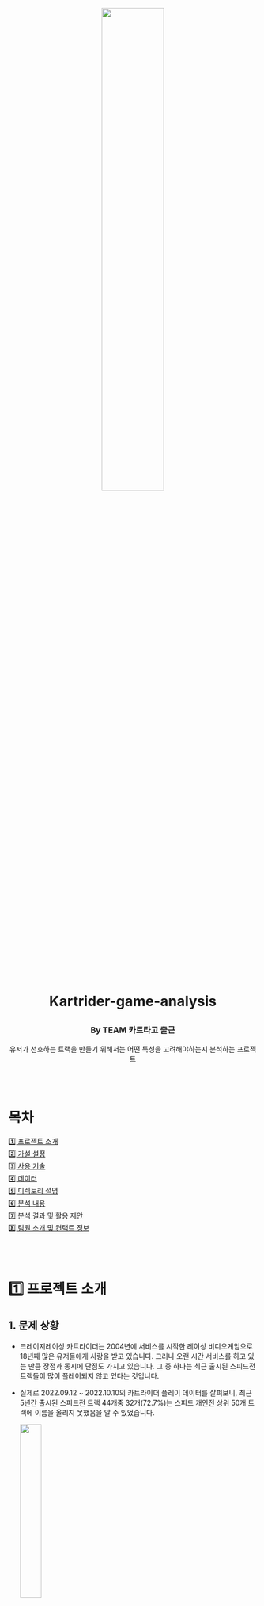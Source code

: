 <p align="center"><img src = "https://user-images.githubusercontent.com/45919197/204808049-8dccd139-96e1-4668-9d6e-2c56d7d45d40.png" width = "50%" height = "50%">
<h1> <p align="center"> Kartrider-game-analysis </p> </h1>
<h3> <p align="center"> By TEAM 카트타고 출근 </p> </h3>
<p align="center"> 유저가 선호하는 트랙을 만들기 위해서는 어떤 특성을 고려해야하는지 분석하는 프로젝트 </p>

<br/>
 <br/>

# 목차  
[1️⃣ 프로젝트 소개](#1️⃣-프로젝트-소개)  
[2️⃣ 가설 설정](#2️⃣-가설-설정)  
[3️⃣ 사용 기술](#3️⃣-사용-기술)  
[4️⃣ 데이터](#4️⃣-데이터)  
[5️⃣ 디렉토리 설명](#5️⃣-디렉토리-설명)  
[6️⃣ 분석 내용](#6️⃣-분석-내용)  
[7️⃣ 분석 결과 및 활용 제안](#7️⃣-분석-결과-및-활용-제안)  
[8️⃣ 팀원 소개 및 컨택트 정보](#8️⃣-팀원-소개-및-컨택트-정보)  

<br/>
 <br/>
  
# 1️⃣ 프로젝트 소개

## 1. 문제 상황

- 크레이지레이싱 카트라이더는 2004년에 서비스를 시작한 레이싱 비디오게임으로 18년째 많은 유저들에게 사랑을 받고 있습니다. 그러나 오랜 시간 서비스를 하고 있는 만큼 장점과 동시에 단점도 가지고 있습니다. 그 중 하나는 최근 출시된 스피드전 트랙들이 많이 플레이되지 않고 있다는 것입니다.
- 실제로 2022.09.12 ~ 2022.10.10의 카트라이더 플레이 데이터를 살펴보니, 최근 5년간 출시된 스피드전 트랙 44개중 32개(72.7%)는 스피드 개인전 상위 50개 트랙에 이름을 올리지 못했음을 알 수 있었습니다.

  <img src = "https://user-images.githubusercontent.com/111565156/204863874-ba6bc676-b399-4a8d-a6f4-717c3f184156.png" width = "30%" height = "30%">



## 2. 프로젝트 목적

- 위의 문제상황을 포착한 팀 ‘카트타고 출근’은 최근에 출시된 트랙들이 상위 트랙에 포함되지 못하는 문제점을 해결하고자 분석 프로젝트를 기획하였습니다.
- 해당 문제를 해결하기 위해 **유저가 선호하는 트랙의 특징을 파악하려** 합니다.  그리고 신규 트랙을 출시 할때 고민인 트랙 디자이너에게 어떤 것을 고려해야하는지 분석 결과를 통해 제안하고자합니다. 분석을 통해 파악한 상위 트랙의 특징을 신규 트랙에 적용한다면, 지속적으로 사랑받는 트랙을 제작할 수 있을 것입니다.  
   
<br/>
 <br/>
 
# 2️⃣ 가설 설정

- **유저가 선호하는 트랙에는 특징이 있을 것이다.**
    - 유저가 ‘트랙을 선호한다’ 를 `트랙 사용 수`가 많다로 정의
    - `트랙 사용수` = 경기에서 유저가 트랙을 선택한 횟수  
   
<br/>
 <br/>

# 3️⃣ 사용 기술

  <img src =https://user-images.githubusercontent.com/111565156/204595760-13f0047a-357f-430a-8cae-5bf901754166.png>


  <img src =https://user-images.githubusercontent.com/111565156/204595683-53f3bdc9-d30c-458a-b6b5-bac4c9a2df74.png>
  
<br/>
<br/>
   <br/>
   
# 4️⃣ 데이터

## 1. 사용한 데이터

  <img src =https://user-images.githubusercontent.com/111565156/204595889-4129b2e0-2117-4ceb-8f24-96c035043350.png>


## 2. ERD 테이블
_*ERD와 관련하여 자세한 내용을 확인하고 싶으시면, [ERD 위키 페이지](https://github.com/KartTrack-lap/Kartrider-game-analysis/wiki/12.-ERD)를 참고해주세요._

- ERD 구조
    
    <img src =https://user-images.githubusercontent.com/111565156/204596261-d6ac7a68-5a90-4c2d-a94f-308c9750d80a.png>

    
- ERD 구조 설명
    
    
    <img src =https://user-images.githubusercontent.com/111565156/204596067-5ed5931d-787f-4e60-9f7a-6e88f93f7f98.png>

  
<br/>
 <br/>
     
# 5️⃣ 디렉토리 설명
_*디렉토리와 관련하여 자세한 내용을 확인하고 싶으시면, [디렉토리 위키 페이지](https://github.com/KartTrack-lap/Kartrider-game-analysis/wiki/13.-Github-%EB%94%94%EB%A0%89%ED%86%A0%EB%A6%AC-%EC%84%A4%EB%AA%85)를 참고해주세요._

```html
├── api
│	├── api-data-collecting-functions.ipynb
│	├── api-data-calculated-metrics-extraction.sql
│	└── match-indicator-extraction.csv
├── data-analysis
│	├── data-analysis-regression-cnt_match.ipynb
│	├── data-analysis-regression-AVG_record.ipynb
│	└── data-analysis-regression-difficulty.ipynb
├── data
│	├── match.csv
│	├── match_type.csv
│	├── track.csv
│	├── track_curve.csv
│	├── track_obstacle.csv
│	├── track_road.csv
│	├── track_shortcut.csv
│	├── track_straight.csv
│	└── track_trigger.csv
├── raw-data
│	├── api-rawdata-singleplay.csv
│	├── scraping-rawdata-error-track.csv
│	└── scraping-rawdata.csv
├── scraping
│	├── scraping-data-collecting-functions.ipynb
│	├── scraping-text-preprocessing.ipynb
│	└── scraping.csv
├──survey
│	├── survey.csv
│	└── survey-wordcloud.ipynb
└── README.md
```
  
<br/>
<br/>
     
# 6️⃣ 분석 내용

## 1. 분석 정의

- 유저가 ‘트랙을 선호한다’를 ‘트랙 사용 수가 많다’로 정의하였습니다.
- 트랙 사용 수를 종속변수로 두고 어떠한 요소들이 영향을 주는지 알아보고자 합니다.

---

## 2. 독립변수 선정을 위한 설문조사 진행
_*설문조사와 관련하여 자세한 내용을 확인하고 싶으시면, [설문조사 위키 페이지](https://github.com/KartTrack-lap/Kartrider-game-analysis/wiki/02.-%EC%84%A4%EB%AC%B8%EC%A1%B0%EC%82%AC)를 참고해주세요._

- 독립변수를 설정하기 위해 크레이지레이싱 카트라이더 유저를 대상으로 설문조사 진행했습니다.
     
- 설문조사는 10/19~10/25 동안 진행하였고, 총 120명의 응답을 확보하였습니다. 이를 통해 유저가 트랙을 선택할 때 중요하게 생각하는 요소를 파악해 워드클라우드로 표현했습니다.  
  <img src =https://user-images.githubusercontent.com/111565156/204596933-accd40b1-4b4a-4d41-9434-14a92b40ee0c.png>


- 위의 워드클라우드를 반영하여 분석에 필요한 독립변수를 아래와 같이 선정하였습니다.  
  <img src =https://user-images.githubusercontent.com/111565156/204596998-d0ff363b-d533-4459-b1a1-de17f8c726ac.png>

    

---

## 3. 데이터 수집

- 선정한 독립변수와 관련하여 데이터를 수집하기 위해 api, scraping, 트랙 데이터 자체수집을 진행하였습니다.
- 각 데이터와 관련하여 자세한 내용을 확인하고 싶으시면, 아래 위키 페이지를 참고해주세요.
    - [api 위키 페이지](https://github.com/KartTrack-lap/Kartrider-game-analysis/wiki/03.-api)
    - [scraping 위키 페이지](https://github.com/KartTrack-lap/Kartrider-game-analysis/wiki/04.-scraping)
    - [트랙 데이터 자체수집 위키 페이지](https://github.com/KartTrack-lap/Kartrider-game-analysis/wiki/05.-%ED%8A%B8%EB%9E%99-%EB%8D%B0%EC%9D%B4%ED%84%B0-%EC%9E%90%EC%B2%B4-%EC%88%98%EC%A7%91)
- ‘*데이터간의 관계’ 관련 자세한 내용을 확인하고 싶으시면, 아래 위키 페이지를 참고해주세요.*
    - [ERD 위키 페이지](https://github.com/KartTrack-lap/Kartrider-game-analysis/wiki/12.-ERD)

---

## 4. 데이터 분석

### 1) **종속변수가 ‘트랙 사용 수’인 회귀분석 진행.**
_*종속변수가 `트랙 사용 수`인 회귀분석과 관련하여 자세한 내용을 확인하고 싶으시면, ['트랙 사용 수' 분석 위키 페이지](https://github.com/KartTrack-lap/Kartrider-game-analysis/wiki/06.-'%EC%A2%85%EC%86%8D-%EB%B3%80%EC%88%98-:-%ED%8A%B8%EB%9E%99-%EC%82%AC%EC%9A%A9-%EC%88%98'-%ED%9A%8C%EA%B7%80-%EB%B6%84%EC%84%9D)를 참고해주세요._

- 다음과 같은 분석 결과를 도출하였습니다.
  <img src =https://user-images.githubusercontent.com/111565156/204597334-361f303a-ca33-466f-8e6a-9239740ed725.png>
  ![image](https://user-images.githubusercontent.com/45919197/204792155-03322240-a611-474d-990b-7a4db24e4ad4.png)


- 특히 주목해야하는 점은 단일 회귀 분석으로 `트랙 사용 수` 를 21% 설명하는 `평균 주행시간`이 증가할수록 `트랙 사용 수`가 감소한다는 것입니다. 
다시 말해, “평균 주행시간을 낮춰야 트랙을 많이 사용한다.” 는 것을 알 수 있습니다.  
 <br/>
  
---

### 2) **종속변수가 ‘평균 주행시간’인 회귀분석 진행**
_*종속변수가 `평균 주행 시간` 인 회귀분석과 관련하여 자세한 내용을 확인하고 싶으시면, ['평균 주행 시간' 분석 위키 페이지](https://github.com/KartTrack-lap/Kartrider-game-analysis/wiki/07.-'%EC%A2%85%EC%86%8D-%EB%B3%80%EC%88%98-:-%ED%8F%89%EA%B7%A0-%EC%A3%BC%ED%96%89-%EC%8B%9C%EA%B0%84'-%ED%9A%8C%EA%B7%80-%EB%B6%84%EC%84%9D)를 참고해주세요._

- 다음과 같은 분석 결과를 도출하였습니다.
  <img src =https://user-images.githubusercontent.com/111565156/204597517-bb856d0a-39b8-4858-bbdc-e3869fab53e3.png>
  ![image](https://user-images.githubusercontent.com/45919197/204791957-d66d70fc-3140-479d-a91f-da11254aacc8.png)

    
- 특히 흥미로웠던 결과는 아래의 두가지 포인트입니다. 
  * ✅ `직선 구간 비율` 이 높을수록 `평균 주행 시간`이 늘어납니다.  
      **즉, “`평균 주행 시간`을 줄이기 위해서는 `직선 구간 비율`을 줄여야 함”을 알 수 있습니다.** 
  * ✅ `내리막길 비율`이 높을수록 `평균 주행 시간`이 늘어납니다.  
     **따라서 `평균 주행 시간`을 줄이기 위해서는 `내리막길 비율`을 줄여야 합니다.**

<br/>

---

- 그러나 `직선 구간 비율`을 줄이고, `내리막길 비율`을 줄여 `평균 주행 시간`만을 낮추면 유저들이 그 트랙을 많이 이용할까요? **⇒ 아닙니다.**
- 트랙을 플레이하는 유저들의 레벨이 다르기 때문에, 각 레벨별 유저들에게 재미를 제공할 수 있도록 트랙의  `난이도` 또한 고려하여야 합니다. 그렇다면 `난이도`에는 어떤 변수들이 영향을 줄까요?

---

### 3) **종속변수가 ‘난이도’인 회귀분석 진행**
_*종속변수가 `난이도` 인 회귀분석과 관련하여 자세한 내용을 확인하고 싶으시면, ['난이도' 분석 위키 페이지](https://github.com/KartTrack-lap/Kartrider-game-analysis/wiki/08.-'%EC%A2%85%EC%86%8D-%EB%B3%80%EC%88%98-:-%EB%82%9C%EC%9D%B4%EB%8F%84'-%ED%9A%8C%EA%B7%80-%EB%B6%84%EC%84%9D)를 참고해주세요._

- 다음과 같은 분석 결과를 도출하였습니다.
  <img src =https://user-images.githubusercontent.com/111565156/204597648-993f748e-bf69-4e1d-96d7-39890dee3bfe.png>
  ![image](https://user-images.githubusercontent.com/45919197/204792534-18532c39-b38e-4ac3-b833-8c24ea825e99.png)

    
- 트랙의 `난이도` 에는 `펜스 없는 구간 유무` , `내리막길 개수` , `전체 직선 개수` , `트랙 이동 개수` , `감속 트리거 개수` , `점프 트리거 개수` , `헤어핀 구간 개수`, `전체 곡선 구간 개수`, `전체 장애물 개수` 가 영향을 준다는 것을 알 수 있었습니다.
 <br/>
 

# 7️⃣ 분석 결과 및 활용 제안
## 1. 분석 결과 정리

- 분석 결과를 정리하자면 크게 다음과 같습니다.
  * `트랙 사용 수` 에는 `난이도`, `평균 주행시간`, `테마` 가 영향을 미친다.
  * `평균 주행 시간` 에는 `내리막길 비율`, `예각 커브 개수` , `헤어핀 구간 개수`, `둔각 커브 개수`, `직선 구간 비율`, `펜스 구간 유무`, `고정 장애물 개수` 가 영향을 미친다.
  * `난이도` 에는 `내리막길 개수`, `전체 직선 개수`, `전체 곡선 개수`, `헤어핀 구간 개수`, `총 장애물 개수`, `펜스 구간 유무`, `트랙 이동 개수`, `감속 트리거`, `점프 트리거` 가 영향을 미친다.  
  <img src =https://user-images.githubusercontent.com/111565156/204597744-f1b96034-d3e7-49b3-ad80-cad4569e1f86.png>

---

## 2. 트랙 계산기와 트랙 제작
_*‘트랙 계산기 개발’과 관련 자세한 내용을 확인하고 싶으시면, [트랙 계산기 개발 위키 페이지](https://github.com/KartTrack-lap/Kartrider-game-analysis/wiki/09.-%ED%8A%B8%EB%9E%99-%EA%B3%84%EC%82%B0%EA%B8%B0-%EA%B0%9C%EB%B0%9C)를 참고해주세요._  
_*‘트랙 제작’과 관련 자세한 내용을 확인하고 싶으시면, [트랙 제작 위키 페이지](https://github.com/KartTrack-lap/Kartrider-game-analysis/wiki/10.-%ED%8A%B8%EB%9E%99-%EC%A0%9C%EC%9E%91)를 참고해주세요._  

- 분석 결과를 활용하여 트랙 계산기를  개발하였습니다.
    [트랙 계산기 링크](https://track-calculator.bubbleapps.io/version-test/calculator)로 접속하면 트랙 계산기를 이용할 수 있습니다.  
    트랙 계산기 화면은 아래와 같이 구성되어 있습니다. 트랙 구성요소들을 계산기에 넣으면 평균 주행시간과 난이도를 알 수 있습니다 
    <img src = "https://user-images.githubusercontent.com/111565156/204597897-c55c3a81-7a3a-4d95-b51f-60e7eadcfd28.png" width = "20%" height = "20%">


- 트랙 계산기를 활용하여 ‘빌리지 테마’의 ‘난이도2’ 트랙을 제작하였습니다.   
  팀 ‘카트 타고 출근’이 제작한 트랙 **‘빌리지 해마의 여행’** 입니다.  
  <img src =https://user-images.githubusercontent.com/111565156/204599654-65de149b-fd6d-4fb2-ba92-a52062836e5d.png>


  
<br/>
 <br/>
 
# 8️⃣ 팀원 소개 및 컨택트 정보
_*팀원에 관련하여 자세한 내용을 확인하고 싶으시면 [팀원 소개 위키 페이지](https://github.com/KartTrack-lap/Kartrider-game-analysis/wiki/%EC%B9%B4%ED%8A%B8%ED%83%80%EA%B3%A0-%EC%B6%9C%EA%B7%BC-%ED%8C%80-%EC%86%8C%EA%B0%9C)를 참고해주세요._

<p align="center"><img src =https://user-images.githubusercontent.com/111565156/204600307-7f57840a-57cc-46de-ad40-8a57152ef1b4.png>
